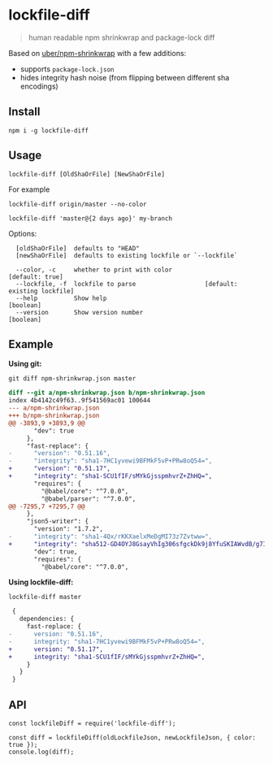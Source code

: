 # lockfile-diff
> human readable npm shrinkwrap and package-lock diff

Based on [uber/npm-shrinkwrap](https://github.com/uber/npm-shrinkwrap) with a few additions:
 * supports `package-lock.json`
 * hides integrity hash noise (from flipping between different sha encodings)

## Install
```
npm i -g lockfile-diff
```

## Usage
```
lockfile-diff [OldShaOrFile] [NewShaOrFile]
```

For example
```
lockfile-diff origin/master --no-color
```

```
lockfile-diff 'master@{2 days ago}' my-branch
```

Options:
```
  [oldShaOrFile]  defaults to "HEAD"
  [newShaOrFile]  defaults to existing lockfile or `--lockfile`

  --color, -c     whether to print with color                      [default: true]
  --lockfile, -f  lockfile to parse                   [default: existing lockfile]
  --help          Show help                                              [boolean]
  --version       Show version number                                    [boolean]
```

## Example
**Using git:**
```
git diff npm-shrinkwrap.json master
```

```diff
diff --git a/npm-shrinkwrap.json b/npm-shrinkwrap.json
index 4b4142c49f63..9f541569ac01 100644
--- a/npm-shrinkwrap.json
+++ b/npm-shrinkwrap.json
@@ -3893,9 +3893,9 @@
       "dev": true
     },
     "fast-replace": {
-      "version": "0.51.16",
-      "integrity": "sha1-7HC1yvewi9BFMkF5vP+PRw8oQ54=",
+      "version": "0.51.17",
+      "integrity": "sha1-SCU1fIF/sMYkGjsspmhvrZ+ZhHQ=",
       "requires": {
         "@babel/core": "^7.0.0",
         "@babel/parser": "^7.0.0",
@@ -7295,7 +7295,7 @@
     },
     "json5-writer": {
       "version": "1.7.2",
-      "integrity": "sha1-4Qx/rKKXaelxMeDgMI73z7Zvtww=",
+      "integrity": "sha512-GD4OYJ8GsayVhIg306sfgckDk9j8YfuSKIAWvdB/g7IDlw0pDgueONALVEEE2XWJtCwcsUyDtCYzXFgCBWLEjA==",
       "dev": true,
       "requires": {
         "@babel/core": "^7.0.0",
```

**Using lockfile-diff:**
```
lockfile-diff master
```

```diff
 {
   dependencies: {
     fast-replace: {
-      version: "0.51.16",
-      integrity: "sha1-7HC1yvewi9BFMkF5vP+PRw8oQ54=",
+      version: "0.51.17",
+      integrity: "sha1-SCU1fIF/sMYkGjsspmhvrZ+ZhHQ=",
     }
   }
 }
```

## API

```
const lockfileDiff = require('lockfile-diff');

const diff = lockfileDiff(oldLockfileJson, newLockfileJson, { color: true });
console.log(diff);
```
